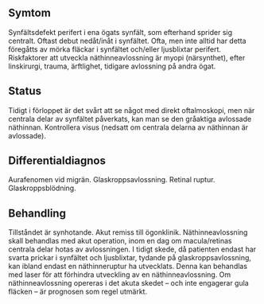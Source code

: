 ## Symtom

Synfältsdefekt perifert i ena ögats synfält, som efterhand sprider sig centralt. Oftast debut nedåt/inåt i synfältet. Ofta, men inte alltid har detta föregåtts av mörka fläckar i synfältet och/eller ljusblixtar perifert. Riskfaktorer att utveckla näthinneavlossning är myopi (närsynthet), efter linskirurgi, trauma, ärftlighet, tidigare avlossning på andra ögat.

## Status

Tidigt i förloppet är det svårt att se något med direkt oftalmoskopi, men när centrala delar av synfältet påverkats, kan man se den gråaktiga avlossade näthinnan. Kontrollera visus (nedsatt om centrala delarna av näthinnan är avlossade).

## Differentialdiagnos

Aurafenomen vid migrän. Glaskroppsavlossning. Retinal ruptur. Glaskroppsblödning.

## Behandling

Tillståndet är synhotande. Akut remiss till ögonklinik. Näthinneavlossning skall behandlas med akut operation, inom en dag om macula/retinas centrala delar hotas av avlossningen. I tidigt skede, då patienten endast har svarta prickar i synfältet och ljusblixtar, tydande på glaskroppsavlossning, kan ibland endast en näthinneruptur ha utvecklats. Denna kan behandlas med laser för att förhindra utveckling av en näthinneavlossning. Om näthinneavlossning opereras i det akuta skedet – och inte engagerar gula fläcken – är prognosen som regel utmärkt.

